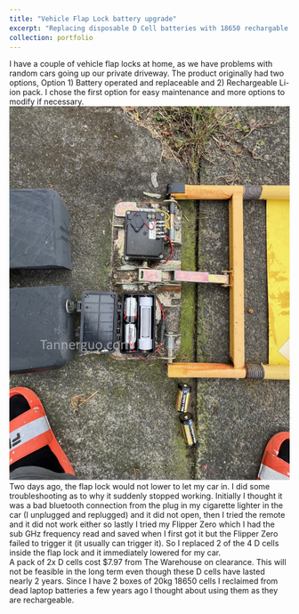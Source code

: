 ```yaml
---
title: "Vehicle Flap Lock battery upgrade"
excerpt: "Replacing disposable D Cell batteries with 18650 rechargable cell in a custom enclosure<br/><img src='/images/flaplock.jpg'>"
collection: portfolio
---
```


I have a couple of vehicle flap locks at home, as we have problems with random cars going up our private driveway. The product originally had two options, Option 1) Battery operated and replaceable and 2) Rechargeable Li-ion pack. I chose the first option for easy maintenance and more options to modify if necessary.
<img src='/images/flaplock1.jpg'>
Two days ago, the flap lock would not lower to let my car in. I did some troubleshooting as to why it suddenly stopped working. Initially I thought it was a bad bluetooth connection from the plug in my cigarette lighter in the car (I unplugged and replugged) and it did not open, then I tried the remote and it did not work either so lastly I tried my Flipper Zero which I had the sub GHz frequency read and saved when I first got it but the Flipper Zero failed to trigger it (it usually can trigger it). So I replaced 2 of the 4 D cells inside the flap lock and it immediately lowered for my car.
<br/>
A pack of 2x D cells cost $7.97 from The Warehouse on clearance. This will not be feasible in the long term even though these D cells have lasted nearly 2 years. Since I have 2 boxes of 20kg 18650 cells I reclaimed from dead laptop batteries a few years ago I thought about using them as they are rechargeable.
